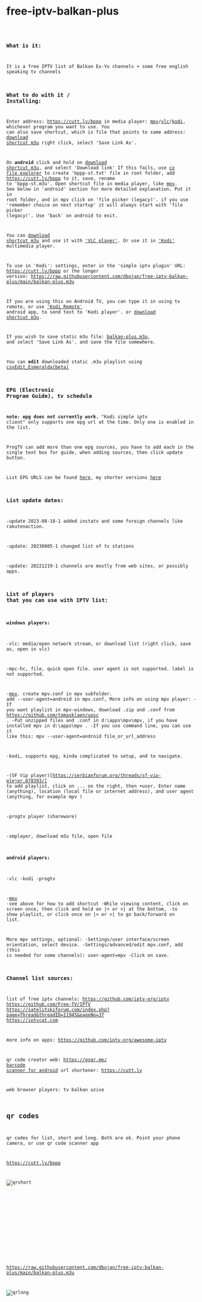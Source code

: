 # free-iptv-balkan-plus
<code><pre>
### What is it:
It is a free IPTV list of Balkan Ex-Yu channels + some free english speaking tv channels

### What to do with it / Installing:

Enter address: https://cutt.ly/bppp
in media player: [mpv](https://mpv.io/)/[vlc](https://www.videolan.org/vlc/)/[kodi](https://kodi.tv/), whichever program you want to use.
You can also save shortcut, which is file that points to same address: 
[download shortcut m3u](https://raw.githubusercontent.com/dbojan/free-iptv-balkan-plus/main/other/bppp-shortcut.m3u) right click, select 'Save Link As'.  

On **android** click and hold on [download shortcut m3u](https://raw.githubusercontent.com/dbojan/free-iptv-balkan-plus/main/other/bppp-shortcut.m3u), and select 'Download link' 
If this fails, use [cx file explorer](https://play.google.com/store/apps/details?id=com.cxinventor.file.explorer) to create 'bppp-st.txt' file in root folder, 
add https://cutt.ly/bppp to it, save, rename to 'bppp-st.m3u'. 
Open shortcut file in media player, like [mpv](https://play.google.com/store/apps/details?id=is.xyz.mpv). See below in 'android' section for more detailed explanation.
Put it in root folder, and in mpv click on 'file picker (legacy)'. if you use 'remember choice on next startup' 
it will always start with 'file picker (legacy)'. Use 'back' on android to exit.

You can [download shortcut m3u](https://raw.githubusercontent.com/dbojan/free-iptv-balkan-plus/main/other/bppp-shortcut.m3u) and use it with ['VLC player'](https://www.videolan.org/vlc/).
Or use it in ['Kodi'](https://kodi.tv/) multimedia player.

To use in 'Kodi': settings, enter in the 'simple iptv plugin' URL:
https://cutt.ly/bppp
or the longer version:
https://raw.githubusercontent.com/dbojan/free-iptv-balkan-plus/main/balkan-plus.m3u

If you are using this on Android TV, you can type it in using tv remote, or use ['Kodi Remote'](https://kodi.wiki/view/Official_Kodi_Remote) 
android app, to send text to 'Kodi player'. or [download shortcut m3u](https://raw.githubusercontent.com/dbojan/free-iptv-balkan-plus/main/other/bppp-shortcut.m3u).

If you wish to save static m3u file: [balkan-plus.m3u](https://raw.githubusercontent.com/dbojan/free-iptv-balkan-plus/main/balkan-plus.m3u), and select 'Save Link As', 
and save the file somewhere.

You can **edit** downloaded static .m3u playlist using [csvEdit_Esmeralda(beta)](https://github.com/dbojan/csvEdit_Esmeralda)

###  EPG (Electronic Program Guide), tv schedule

**note: epg does not currently work.**
"Kodi simple iptv client" only supports one epg url at the time. Only one is enabled in the list.

ProgTV can add more than one epg sources, you have to add each in the single text box for guide, 
when adding sources, then click update button.

List EPG URLS can be found [here](https://github.com/iptv-org/epg), my shorter versions [here](short)


### List update dates:
-update 2023-08-18-1
 added instatv and some foreign channels like rakutenaction.

-update: 20230805-1
changed list of tv stations

-update: 20221219-1
channels are mostly from web sites, or possibly apps.


### List of players that you can use with IPTV list:
#### windows players:

-vlc: media/open network stream, or download list (right click, save as, open in vlc)

-mpc-hc, file, quick open file. user agent is not supported. label is not supported.

-[mpv](https://mpv.io/). create mpv.conf in mpv subfolder. add --user-agent=android in mpv.conf, 
 More info on using mpv player:
-If you want playlist in mpv-windows, download .zip and .conf from 
 https://github.com/tomasklaen/uosc . 
-Put unzipped files and .conf in d:\apps\mpv\mpv, if you have installed mpv in d:\apps\mpv .
-If you use command line, you can use it like this: mpv --user-agent=android file_or_url_address
  
-kodi, supports epg, kinda complicated to setup, and to navigate.

-(SF Vip player)[https://serbianforum.org/threads/sf-vip-plejer.878393/]
to add playlist, click on ... on the right, then +user.
Enter name (anything), location (local file or internet address), and user agent (anything, 
for example mpv )

-progtv player (shareware)

-smplayer, download m3u file, open file

#### android players:
-vlc
-kodi
-progtv

-[mpv](https://play.google.com/store/apps/details?id=is.xyz.mpv)
-see above for how to add shortcut
-While viewing content, click on screen once, then click and hold on  |< or >| at the bottom,
-to show playlist, or click once on |< or >| to go back/forward on list.

More mpv settings, optional:
-Settings/user interface/screen orientation, select device.
-Settings/advanced/edit mpv.conf, add (this is needed for some channels): 
 user-agent=mpv
-Click on save.



###  Channel list sources:

list of free iptv channels: 
https://github.com/iptv-org/iptv
https://github.com/Free-TV/IPTV
https://satelitskiforum.com/index.php?page=Thread&threadID=11945&pageNo=37
https://iptvcat.com

more info on apps: 
https://github.com/iptv-org/awesome-iptv


qr code creator web: https://goqr.me/
[barcode scanner for android](https://play.google.com/store/apps/details?id=com.google.zxing.client.android)
url shortener: https://cutt.ly

web browser players: 
tv balkan uzivo



## qr codes

qr codes for list, short and long. Both are ok. Point your phone camera, or use qr code scanner app

https://cutt.ly/bppp

![qrshort](qrshort.png)

```













```
https://raw.githubusercontent.com/dbojan/free-iptv-balkan-plus/main/balkan-plus.m3u


![qrlong](qrlong.png)
